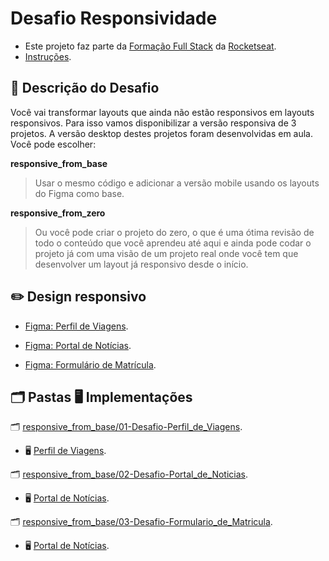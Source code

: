 # Desafio Responsividade

- Este projeto faz parte da [Formação Full Stack](https://github.com/thalesamaral/Rocketseat-Full_Stack/tree/main) da [Rocketseat](https://www.rocketseat.com.br/).
- [Instruções](https://www.notion.so/Desafio-pr-tico-Responsividade-e1d82951e3724b1bb5cfc5d621d287b4?pvs=21).

## 📝 Descrição do Desafio

Você vai transformar layouts que ainda não estão responsivos em layouts responsivos. Para isso vamos disponibilizar a versão responsiva de 3 projetos. A versão desktop destes projetos foram desenvolvidas em aula. Você pode escolher:

**responsive_from_base**

> Usar o mesmo código e adicionar a versão mobile usando os layouts do Figma como base.

**responsive_from_zero**

> Ou você pode criar o projeto do zero, o que é uma ótima revisão de todo o conteúdo que você aprendeu até aqui e ainda pode codar o projeto já com uma visão de um projeto real onde você tem que desenvolver um layout já responsivo desde o início.

## ✏️ Design responsivo

- [Figma: Perfil de Viagens](https://www.figma.com/community/file/1392188119249243534).

- [Figma: Portal de Notícias](https://www.figma.com/community/file/1392188698846698895).

- [Figma: Formulário de Matrícula](https://www.figma.com/community/file/1392235383386426797).


## **🗂️ Pastas 🖥️ Implementações**

🗂️ [responsive_from_base/01-Desafio-Perfil_de_Viagens](https://github.com/thalesamaral/Rocketseat-Full_Stack/tree/main/09-Desafio-Responsividade/responsive_from_base/01-Desafio-Perfil_de_Viagens).
- 🖥️ [Perfil de Viagens](https://thalesamaral.github.io/Rocketseat-Full_Stack/09-Desafio-Responsividade/responsive_from_base/01-Desafio-Perfil_de_Viagens).

🗂️ [responsive_from_base/02-Desafio-Portal_de_Noticias](https://github.com/thalesamaral/Rocketseat-Full_Stack/tree/main/09-Desafio-Responsividade/responsive_from_base/02-Desafio-Portal_de_Noticias).
- 🖥️ [Portal de Notícias](https://thalesamaral.github.io/Rocketseat-Full_Stack/09-Desafio-Responsividade/responsive_from_base/02-Desafio-Portal_de_Noticias).

🗂️ [responsive_from_base/03-Desafio-Formulario_de_Matricula](https://github.com/thalesamaral/Rocketseat-Full_Stack/tree/main/09-Desafio-Responsividade/responsive_from_base/03-Desafio-Formulario_de_Matricula).
- 🖥️ [Portal de Notícias](https://thalesamaral.github.io/Rocketseat-Full_Stack/09-Desafio-Responsividade/responsive_from_base/03-Desafio-Formulario_de_Matricula).
